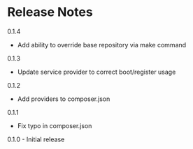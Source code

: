 # Release Notes

0.1.4
- Add ability to override base repository via make command

0.1.3
- Update service provider to correct boot/register usage

0.1.2
- Add providers to composer.json

0.1.1
- Fix typo in composer.json

0.1.0 - Initial release
